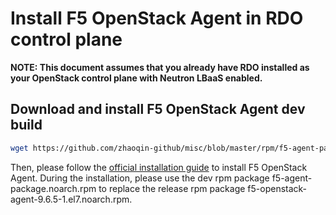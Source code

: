 # Install F5 OpenStack Agent in RDO control plane

**NOTE: This document assumes that you already have RDO installed as your OpenStack control plane with Neutron LBaaS enabled.**

## Download and install F5 OpenStack Agent dev build

```bash
wget https://github.com/zhaoqin-github/misc/blob/master/rpm/f5-agent-package.noarch.rpm
```

Then, please follow the [official installation guide](https://clouddocs.f5.com/products/openstack/agent/v9.6/) to install F5 OpenStack Agent. During the installation, please use the dev rpm package f5-agent-package.noarch.rpm to replace the release rpm package f5-openstack-agent-9.6.5-1.el7.noarch.rpm.
